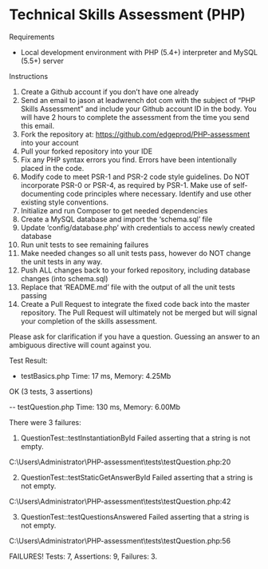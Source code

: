 Technical Skills Assessment (PHP)
=================================

Requirements

* Local development environment with PHP (5.4+) interpreter and MySQL (5.5+) server

Instructions

1. Create a Github account if you don’t have one already
2. Send an email to jason at leadwrench dot com with the subject of “PHP Skills Assessment” and include your Github 
   account ID in the body. You will have 2 hours to complete the assessment from the time you send this email.
3. Fork the repository at: https://github.com/edgeprod/PHP-assessment into your account
4. Pull your forked repository into your IDE
5. Fix any PHP syntax errors you find. Errors have been intentionally placed in the code.
6. Modify code to meet PSR-1 and PSR-2 code style guidelines. Do NOT incorporate PSR-0 or PSR-4, as required by PSR-1. 
   Make use of self-documenting code principles where necessary. Identify and use other existing style conventions.
7. Initialize and run Composer to get needed dependencies
8. Create a MySQL database and import the ‘schema.sql’ file
9. Update ‘config/database.php’ with credentials to access newly created database
10. Run unit tests to see remaining failures
11. Make needed changes so all unit tests pass, however do NOT change the unit tests in any way.
12. Push ALL changes back to your forked repository, including database changes (into schema.sql)
13. Replace that ‘README.md’ file with the output of all the unit tests passing
14. Create a Pull Request to integrate the fixed code back into the master repository. The Pull Request will ultimately 
    not be merged but will signal your completion of the skills assessment.

Please ask for clarification if you have a question. Guessing an answer to an ambiguous directive will count against you.

Test Result:

- testBasics.php
Time: 17 ms, Memory: 4.25Mb

OK (3 tests, 3 assertions)

-- testQuestion.php
Time: 130 ms, Memory: 6.00Mb

There were 3 failures:

1) QuestionTest::testInstantiationById
Failed asserting that a string is not empty.

C:\Users\Administrator\PHP-assessment\tests\testQuestion.php:20

2) QuestionTest::testStaticGetAnswerById
Failed asserting that a string is not empty.

C:\Users\Administrator\PHP-assessment\tests\testQuestion.php:42

3) QuestionTest::testQuestionsAnswered
Failed asserting that a string is not empty.

C:\Users\Administrator\PHP-assessment\tests\testQuestion.php:56

FAILURES!
Tests: 7, Assertions: 9, Failures: 3.
